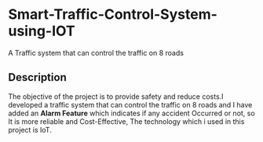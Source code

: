 <h1> Smart-Traffic-Control-System-using-IOT</h1>
A Traffic system that can control the traffic on 8 roads

<h2> Description</h2>
The objective of the project is to provide safety and reduce costs.I developed a traffic system that can
control the traffic on 8 roads and I have added an <b>Alarm Feature</b> which indicates if any accident Occurred or not, so It is more reliable and Cost-Effective, The technology which i used in this project is IoT.
